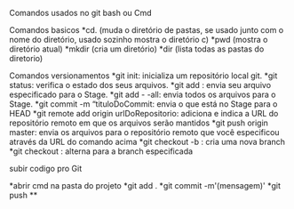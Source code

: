 Comandos usados no git bash ou Cmd 

Comandos basicos
*cd. (muda o diretório de pastas, se usado junto com o nome do diretório, usado sozinho mostra o diretório c)
*pwd (mostra o diretório atual)
*mkdir (cria um diretório)
*dir (lista todas as pastas do diretorio)

Comandos versionamentos
*git init: inicializa um repositório local git.
*git status: verifica o estado dos seus arquivos.
*git add <nomeDoArquivo>: envia seu arquivo especificado para o Stage.
*git add - -all: envia todos os arquivos para o Stage.
*git commit -m “tituloDoCommit: envia o que está no Stage para o HEAD
*git remote add origin urlDoRepositorio: adiciona e indica a URL do repositório remoto em que os arquivos serão mantidos
*git push origin master: envia os arquivos para o repositório remoto que você especificou através da URL do comando acima
*git checkout -b <nomeDaBranch>: cria uma nova branch
*git checkout <nomeDaBranch>: alterna para a branch especificada

subir codigo pro Git

*abrir cmd na pasta do projeto
*git add .
*git commit -m'(mensagem)'
*git push 
**

